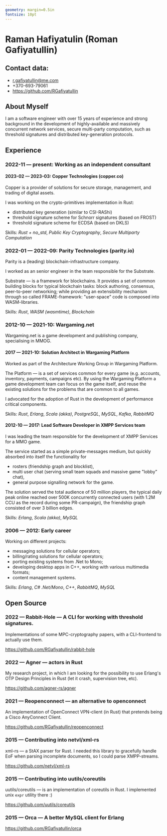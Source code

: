 ```yaml
---
geometry: margin=0.5in
fontsize: 10pt
---
```


# Raman Hafiyatulin (Roman Gafiyatullin)

## Contact data:

- r.gafiyatullin@me.com
- +370-693-79061
- https://github.com/RGafiyatullin

## About Myself

I am a software engineer with over 15 years of experience and strong background in the development of highly-available and massively concurrent network services, secure multi-party computation, such as threshold signatures and distributed key-generation protocols.

## Experience

### 2022-11 — present: Working as an independent consultant

#### 2023-02 — 2023-03: Copper Technologies (copper.co)

Copper is a provider of solutions for secure storage, management, and trading of digital assets.

I was working on the crypto-primitives implementation in Rust:

- distributed key generation (similar to CSI-RAShi)
- threshold signature scheme for Schnorr signatures (based on FROST)
- threshold signature scheme for ECDSA (based on DKLS)

Skills:
*Rust + no_std*, *Public Key Cryptography*, *Secure Multiparty Computation*

### 2022-01 — 2022-09: Parity Technologies (parity.io)

Parity is a (leading) blockchain-infrastructure company.

I worked as an senior engineer in the team responsible for the Substrate.

Substrate — is a framework for blockchains. 
It provides a set of common building blocks for typical blockchain tasks: block authoring, consensus, peer-to-peer networking;
while providing an extensibility mechanism through so called FRAME-framework: "user-space" code is composed into WASM-libraries.

Skills:
*Rust*, *WASM (wasmtime)*, *Blockchain*

### 2012-10 — 2021-10: Wargaming.net

Wargaming.net is a game development and publishing company, specialising in MMOG.

#### 2017 — 2021-10: Solution Architect in Wargaming Platform

Worked as part of the Architecture Working Group in Wargaming Platform.

The Platform — is a set of services common for every game (e.g. accounts, inventory, payments, campaigns etc).
By using the Wargaming Platform a game development team can focus on the game itself, 
and reuse the existing solutions for the problems that are common to all games.

I advocated for the adoption of Rust in the development of performance critical components.

Skills:
*Rust*, *Erlang*, *Scala (akka)*, *PostgreSQL*, *MySQL*, *Kafka*, *RabbitMQ*

#### 2012-10 — 2017: Lead Software Developer in XMPP Services team

I was leading the team responsible for the development of XMPP Services for a MMO game.

The service started as a simple private-messages medium, but quickly absorbed into itself the functionality for 

- rosters (friendship graph and blocklist), 
- multi user chat (serving small team squads and massive game "lobby" chat),
- general purpose signalling network for the game.

The solution served the total audience of 50 million players, the typical daily peak online reached over 500K concurrently connected users (with 1.2M CCU as the record during some PR-campaign), the friendship graph consisted of over 3 billion edges.

Skills:
*Erlang*, *Scala (akka)*, *MySQL*

### 2006 — 2012: Early career

Working on different projects:

- messaging solutions for cellular operators;
- billing/rating solutions for cellular operators;
- porting existing systems from .Net to Mono;
- developing desktop apps in C++, working with various multimedia formats;
- content management systems.

Skills:
*Erlang*, *C# .Net/Mono*, *C++*, *RabbitMQ*, *MySQL*

## Open Source

### 2022 — Rabbit-Hole — A CLI for working with threshold signatures.

Implementations of some MPC-cryptography papers, with a CLI-frontend to actually use them.

https://github.com/RGafiyatullin/rabbit-hole


### 2022 — Agner — actors in Rust

My research project, in which I am looking for the possibility to use Erlang's OTP Design Principles in Rust (let it crash, supervision tree, etc).

https://github.com/agner-rs/agner

### 2021 — Reopenconnect — an alternative to openconnect
An implementation of OpenConnect VPN-client (in Rust) that pretends being a Cisco AnyConnect Client.

https://github.com/RGafiyatullin/reopenconnect

### 2015 — Contributing into netvl/xml-rs
xml-rs — a StAX parser for Rust.
I needed this library to gracefully handle EoF when parsing incomplete documents, so I could parse XMPP-streams.

https://github.com/netvl/xml-rs

### 2015 — Contributing into uutils/coreutils
uutils/coreutils — is an implementation of coreutils in Rust.
I implemented unix `expr` utility there :)

https://github.com/uutils/coreutils

### 2015 — Orca — A better MySQL client for Erlang
https://github.com/RGafiyatullin/orca

